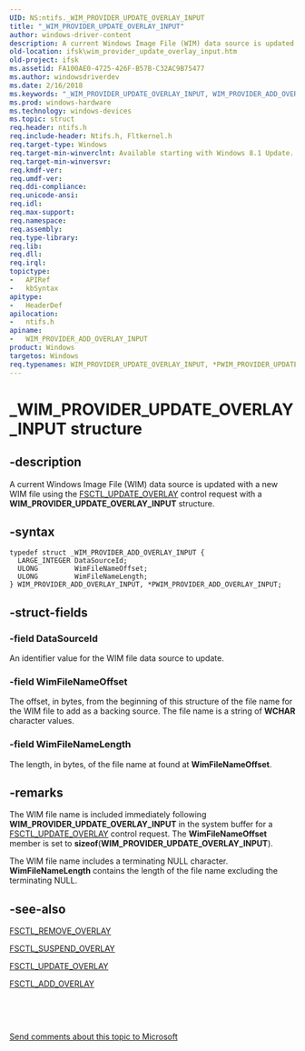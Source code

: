 ```yaml
---
UID: NS:ntifs._WIM_PROVIDER_UPDATE_OVERLAY_INPUT
title: "_WIM_PROVIDER_UPDATE_OVERLAY_INPUT"
author: windows-driver-content
description: A current Windows Image File (WIM) data source is updated with a new WIM file using the FSCTL_UPDATE_OVERLAY control request with a WIM_PROVIDER_UPDATE_OVERLAY_INPUT structure.
old-location: ifsk\wim_provider_update_overlay_input.htm
old-project: ifsk
ms.assetid: FA100AE0-4725-426F-B57B-C32AC9B75477
ms.author: windowsdriverdev
ms.date: 2/16/2018
ms.keywords: "_WIM_PROVIDER_UPDATE_OVERLAY_INPUT, WIM_PROVIDER_ADD_OVERLAY_INPUT, ntifs/WIM_PROVIDER_ADD_OVERLAY_INPUT, WIM_PROVIDER_UPDATE_OVERLAY_INPUT structure [Installable File System Drivers], PWIM_PROVIDER_ADD_OVERLAY_INPUT structure pointer [Installable File System Drivers], ifsk.wim_provider_update_overlay_input, *PWIM_PROVIDER_UPDATE_OVERLAY_INPUT, ntifs/PWIM_PROVIDER_ADD_OVERLAY_INPUT, WIM_PROVIDER_ADD_OVERLAY_INPUT structure [Installable File System Drivers], PWIM_PROVIDER_ADD_OVERLAY_INPUT, WIM_PROVIDER_UPDATE_OVERLAY_INPUT"
ms.prod: windows-hardware
ms.technology: windows-devices
ms.topic: struct
req.header: ntifs.h
req.include-header: Ntifs.h, Fltkernel.h
req.target-type: Windows
req.target-min-winverclnt: Available starting with Windows 8.1 Update.
req.target-min-winversvr: 
req.kmdf-ver: 
req.umdf-ver: 
req.ddi-compliance: 
req.unicode-ansi: 
req.idl: 
req.max-support: 
req.namespace: 
req.assembly: 
req.type-library: 
req.lib: 
req.dll: 
req.irql: 
topictype:
-	APIRef
-	kbSyntax
apitype:
-	HeaderDef
apilocation:
-	ntifs.h
apiname:
-	WIM_PROVIDER_ADD_OVERLAY_INPUT
product: Windows
targetos: Windows
req.typenames: WIM_PROVIDER_UPDATE_OVERLAY_INPUT, *PWIM_PROVIDER_UPDATE_OVERLAY_INPUT
---
```


# _WIM_PROVIDER_UPDATE_OVERLAY_INPUT structure


## -description


A current Windows Image File (WIM) data source is updated with a new WIM file using the <a href="https://msdn.microsoft.com/library/windows/hardware/dn632445">FSCTL_UPDATE_OVERLAY</a> control request with a <b>WIM_PROVIDER_UPDATE_OVERLAY_INPUT</b> structure.


## -syntax


````
typedef struct _WIM_PROVIDER_ADD_OVERLAY_INPUT {
  LARGE_INTEGER DataSourceId;
  ULONG         WimFileNameOffset;
  ULONG         WimFileNameLength;
} WIM_PROVIDER_ADD_OVERLAY_INPUT, *PWIM_PROVIDER_ADD_OVERLAY_INPUT;
````


## -struct-fields




### -field DataSourceId

An identifier value for the WIM file data source to update.


### -field WimFileNameOffset

The offset, in bytes, from the beginning of this structure of the file name for the WIM file to add as a backing source. The file name is a string of <b>WCHAR</b> character values.


### -field WimFileNameLength

The length, in bytes, of the file name at found at  <b>WimFileNameOffset</b>.


## -remarks



The WIM file name is included immediately following <b>WIM_PROVIDER_UPDATE_OVERLAY_INPUT</b> in the system buffer for a <a href="https://msdn.microsoft.com/library/windows/hardware/dn632445">FSCTL_UPDATE_OVERLAY</a> control request. The <b>WimFileNameOffset</b> member is set to <b>sizeof</b>(<b>WIM_PROVIDER_UPDATE_OVERLAY_INPUT</b>).

The WIM file name includes a terminating NULL character. <b>WimFileNameLength</b> contains the length of the file name excluding the terminating NULL.




## -see-also

<a href="https://msdn.microsoft.com/library/windows/hardware/dn632442">FSCTL_REMOVE_OVERLAY</a>



<a href="https://msdn.microsoft.com/library/windows/hardware/mt426735">FSCTL_SUSPEND_OVERLAY</a>



<a href="https://msdn.microsoft.com/library/windows/hardware/dn632445">FSCTL_UPDATE_OVERLAY</a>



<a href="https://msdn.microsoft.com/library/windows/hardware/dn632437">FSCTL_ADD_OVERLAY</a>



 

 

<a href="mailto:wsddocfb@microsoft.com?subject=Documentation%20feedback [ifsk\ifsk]:%20WIM_PROVIDER_UPDATE_OVERLAY_INPUT structure%20 RELEASE:%20(2/16/2018)&amp;body=%0A%0APRIVACY STATEMENT%0A%0AWe use your feedback to improve the documentation. We don't use your email address for any other purpose, and we'll remove your email address from our system after the issue that you're reporting is fixed. While we're working to fix this issue, we might send you an email message to ask for more info. Later, we might also send you an email message to let you know that we've addressed your feedback.%0A%0AFor more info about Microsoft's privacy policy, see http://privacy.microsoft.com/en-us/default.aspx." title="Send comments about this topic to Microsoft">Send comments about this topic to Microsoft</a>

